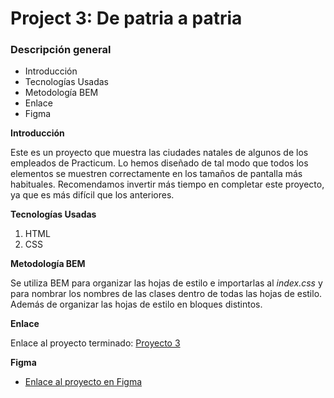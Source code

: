 # Project 3: De patria a patria

### Descripción general

- Introducción
- Tecnologías Usadas
- Metodología BEM
- Enlace
- Figma

**Introducción**

Este es un proyecto que muestra las ciudades natales de algunos de los empleados de Practicum. Lo hemos diseñado de tal modo que todos los elementos se muestren correctamente en los tamaños de pantalla más habituales. Recomendamos invertir más tiempo en completar este proyecto, ya que es más difícil que los anteriores.

**Tecnologías Usadas**
1. HTML
2. CSS

**Metodología BEM**

Se utiliza BEM para organizar las hojas de estilo e importarlas al *index.css* y  para nombrar los nombres de las clases dentro de todas las hojas de estilo. Además de organizar las hojas de estilo en bloques distintos.

**Enlace**

Enlace al proyecto terminado:  [Proyecto 3](https://scuadra02.github.io/)

**Figma**

- [Enlace al proyecto en Figma](https://www.figma.com/file/ZW8wxTYTZH2czTTfDMVHWq/WEB%2C-Sprint-3-%3A-De-patria-a-patria-%7C-desktop-%2B-mobile?node-id=0%3A1)  

